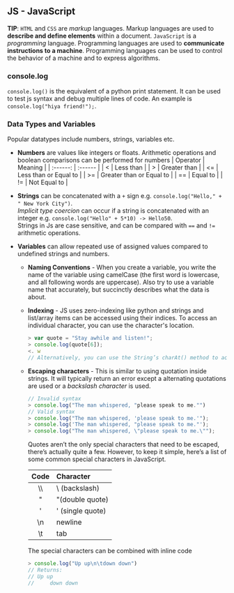 ## JS - JavaScript
**TIP**: `HTML` and `CSS` are *markup* languages. Markup languages are used to **describe and define elements** within a document. `JavaScript` is a *programming* language. Programming languages are used to **communicate instructions to a machine**. Programming languages can be used to control the behavior of a machine and to express algorithms.

### console.log
`console.log()` is the equivalent of a python print statement. It can be used to test js syntax and debug multiple lines of code. An example is `console.log("hiya friend!");`.

### Data Types and Variables
Popular datatypes include numbers, strings, variables etc.

- **Numbers** are values like integers or floats. Arithmetic operations and boolean comparisons can be performed for numbers
    | Operator | Meaning |
    | :------: | :------ |
    | < | Less than |
    | > | Greater than |
    | <= | Less than or Equal to |
    | >= | Greater than or Equal to |
    | == | Equal to |
    | != | Not Equal to |

- **Strings** can be concatenated with a `+` sign e.g. `console.log("Hello," + " New York City")`. <br>
    *Implicit type coercion* can occur if a string is concatenated with an integer e.g. `console.log("Hello" + 5*10) -> Hello50`. <br>
    Strings in Js are case sensitive, and can be compared with `==` and `!=` arithmetic operations. <br>

- **Variables** can allow repeated use of assigned values compared to undefined strings and numbers. 
    - **Naming Conventions** - When you create a variable, you write the name of the variable using camelCase (the first word is lowercase, and all following words are uppercase). Also try to use a variable name that accurately, but succinctly describes what the data is about.
    - **Indexing** - JS uses zero-indexing like python and strings and list/array items can be accessed using their indices.  To access an individual character, you can use the character's location.
        ```js
        > var quote = "Stay awhile and listen!";
        > console.log(quote[6]);
        <. w
        // Alternatively, you can use the String’s charAt() method to access individual characters. For example, quote.charAt(6) would also return "w"
        ```
    - **Escaping characters** - This is similar to using quotation inside strings. It will typically return an error except a alternating quotations are used or a *backslash character* is used.
        ```js
        // Invalid syntax
        > console.log("The man whispered, "please speak to me."")
        // Valid syntax
        > console.log("The man whispered, 'please speak to me.'");
        > console.log('The man whispered, "please speak to me."');
        > console.log("The man whispered, \"please speak to me.\"");
        ```
        Quotes aren’t the only special characters that need to be escaped, there’s actually quite a few. However, to keep it simple, here’s a list of some common special characters in JavaScript.

        | Code | Character |
        | :--: | :------ |
        | \\\\ | \ (backslash) |
        | " | "(double quote) |
        | ' | ' (single quote) |
        | \n | newline |
        | \t | tab |

        The special characters can be combined with inline code
        ```js
        > console.log("Up up\n\tdown down")
        // Returns:
        // Up up
        //     down down 
        ```
